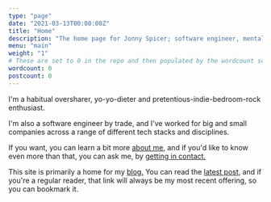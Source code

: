 ```yaml
---
type: "page"
date: "2021-03-13T00:00:00Z"
title: "Home"
description: "The home page for Jonny Spicer; software engineer, mental health advocate, blogger, climber, runner"
menu: "main"
weight: "1"
# These are set to 0 in the repo and then populated by the wordcount script during the build
wordcount: 0
postcount: 0
---
```

I'm a habitual oversharer, yo-yo-dieter and pretentious-indie-bedroom-rock enthusiast.

I'm also a software engineer by trade, and I've worked for big and small companies across a range of different tech stacks and disciplines.

If you want, you can learn a bit more [about me,](/about) and if you'd like to know even more than that, you can ask me, by [getting in contact.](/contact)

This site is primarily a home for my [blog.](/blog) You can read the [latest post,](/blog/latest) and if you're a regular reader, that link will always be my most recent offering, so
you can bookmark it.
